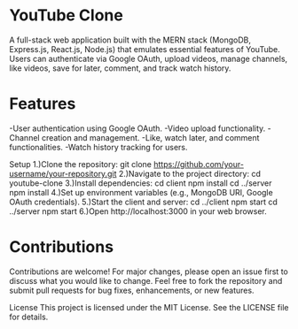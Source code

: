 # YouTube Clone
A full-stack web application built with the MERN stack (MongoDB, Express.js, React.js, Node.js) that emulates essential features of YouTube. Users can authenticate via Google OAuth, upload videos, manage channels, like videos, save for later, comment, and track watch history.

# Features
-User authentication using Google OAuth.
-Video upload functionality.
-Channel creation and management.
-Like, watch later, and comment functionalities.
-Watch history tracking for users.

Setup
1.)Clone the repository: git clone https://github.com/your-username/your-repository.git
2.)Navigate to the project directory: cd youtube-clone
3.)Install dependencies:
cd client
npm install
cd ../server
npm install
4.)Set up environment variables (e.g., MongoDB URI, Google OAuth credentials).
5.)Start the client and server:
cd ../client
npm start
cd ../server
npm start
6.)Open http://localhost:3000 in your web browser.

# Contributions
Contributions are welcome! For major changes, please open an issue first to discuss what you would like to change. Feel free to fork the repository and submit pull requests for bug fixes, enhancements, or new features.

License
This project is licensed under the MIT License. See the LICENSE file for details.
